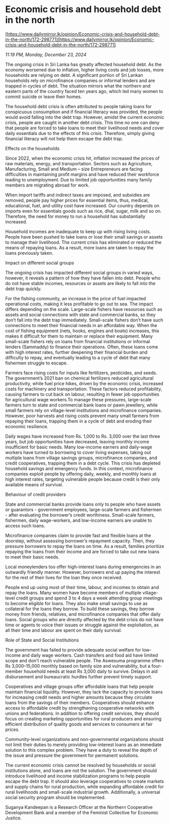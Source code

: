 # Economic crisis and household debt in the north

[https://www.dailymirror.lk/opinion/Economic-crisis-and-household-debt-in-the-north/172-298771](https://www.dailymirror.lk/opinion/Economic-crisis-and-household-debt-in-the-north/172-298771)

*11:19 PM, Monday, December 23, 2024*

The ongoing crisis in Sri Lanka has greatly affected household debt. As the economy worsened due to inflation, higher living costs and job losses, more households are relying on debt. A significant portion of Sri Lankan households rely on microfinance companies or informal lenders and are trapped in cycles of debt. The situation mirrors what the northern and eastern parts of the country faced ten years ago, which led many women to commit suicide or leave their homes.

The household debt crisis is often attributed to people taking loans for conspicuous consumption and if financial literacy was provided, the people would avoid falling into the debt trap. However, amidst the current economic crisis, people are caught in another debt crisis. This time no one can deny that people are forced to take loans to meet their livelihood needs and cover daily essentials due to the effects of this crisis. Therefore, simply giving financial literacy will not help them escape the debt trap.

Effects on the households

Since 2022, when the economic crisis hit, inflation increased the prices of raw materials, energy, and transportation. Sectors such as Agriculture, Manufacturing, Small and Medium – size Entrepreneurs are facing difficulties in maintaining profit margins and have reduced their workforce leading to unemployment. Due to limited job opportunities many family members are migrating abroad for work.

When import tariffs and indirect taxes are imposed, and subsidies are removed, people pay higher prices for essential items, thus, medical, educational, fuel, and utility cost have increased. Our country depends on imports even for essentials goods such as rice, dhal, sugar, milk and so on. Therefore, the need for money to run a household has substantially increased.

Household incomes are inadequate to keep up with rising living costs. People have been pushed to take loans or lose their small savings or assets to manage their livelihood. The current crisis has eliminated or reduced the means of repaying loans. As a result, more loans are taken to repay the loans previously taken.

Impact on different social groups

The ongoing crisis has impacted different social groups in varied ways, however, it reveals a pattern of how they have fallen into debt. People who do not have stable incomes, resources or assets are likely to fall into the debt trap quickly.

For the fishing community, an increase in the price of fuel impacted operational costs, making it less profitable to go out to sea. The impact differs depending on the scale. Large-scale fishers have resources such as assets and social connections with state and commercial banks, so they don’t fall into the debt trap immediately. Small-scale fishers don’t have such connections to meet their financial needs in an affordable way. When the cost of fishing equipment (nets, hooks, engines and boats) increases, this makes it difficult for them to maintain or replace their equipment. Many small-scale fishers rely on loans from financial institutions or informal lenders (Sammaddy) to finance their operations. Often, these loans come with high interest rates, further deepening their financial burden and difficulty to repay, and eventually leading to a cycle of debt that many fishermen struggle to escape.

Farmers face rising costs for inputs like fertilizers, pesticides, and seeds. The government’s 2021 ban on chemical fertilizers reduced agricultural productivity, while fuel price hikes, driven by the economic crisis, increased costs for machinery and transportation. These factors reduced profitability, causing farmers to cut back on labour, resulting in fewer job opportunities for agricultural wage workers.To manage these pressures, large-scale farmers turn to state and commercial bank loans or pawn jewellery, while small farmers rely on village-level institutions and microfinance companies. However, poor harvests and rising costs prevent many small farmers from repaying their loans, trapping them in a cycle of debt and eroding their economic resilience.

Daily wages have increased from Rs. 1,000 to Rs. 3,000 over the last three years, but job opportunities have decreased, leaving monthly income insufficient for basic needs. Many low-income earners and daily-wage workers have turned to borrowing to cover living expenses, taking out multiple loans from village savings groups, microfinance companies, and credit cooperatives, trapping them in a debt cycle. This crisis has depleted household savings and emergency funds. In this context, microfinance companies exploit people by offering daily, weekly, and monthly loans at high interest rates, targeting vulnerable people because credit is their only available means of survival.

Behaviour of credit providers

State and commercial banks provide loans only to people who have assets or guarantors - government employees, large-scale farmers and fishermen - after evaluating the borrower’s credit worthiness. Small-scale farmers, fishermen, daily wage-workers, and low-income earners are unable to access such loans.

Microfinance companies claim to provide fast and flexible loans at the doorstep, without assessing borrower’s repayment capacity. Then, they pressure borrowers to repay the loans on time. As a result, families prioritize repaying the loans from their income and are forced to take out new loans to meet their basic needs.

Local moneylenders too offer high-interest loans during emergencies in an outwardly friendly manner. However, borrowers end up paying the interest for the rest of their lives for the loan they once received.

People end up using most of their time, labour, and incomes to obtain and repay the loans. Many women have become members of multiple village-level credit groups and spend 3 to 4 days a week attending group meetings to become eligible for loans. They also make small savings to use as collateral for the loans they borrow. To build these savings, they borrow money from friends, relatives, and microfinance companies that offer daily loans. Social groups who are directly affected by the debt crisis do not have time or agents to voice their issues or struggle against the exploitation, as all their time and labour are spent on their daily survival.

Role of State and Social Institutions

The government has failed to provide adequate social welfare for low-income and daily wage workers. Cash transfers and food aid have limited scope and don’t reach vulnerable people. The Aswesuma programme offers Rs 3,000–15,000 monthly based on family size and vulnerability, but a four-member household needs at least Rs 3,000 daily to survive. Delays in aid disbursement and bureaucratic hurdles further prevent timely support.

Cooperatives and village groups offer affordable loans that help people maintain financial liquidity. However, they lack the capacity to provide loans for increasing credit needs and higher amounts because they circulate loans from the savings of their members. Cooperatives should enhance access to affordable credit by strengthening cooperative networks with unions and federations. In addition to offering credit services, they should focus on creating marketing opportunities for rural producers and ensuring efficient distribution of quality goods and services to consumers at fair prices.

Community-level organizations and non-governmental organizations should not limit their duties to merely providing low-interest loans as an immediate solution to this complex problem. They have a duty to reveal the depth of the issue and pressure the government for permanent solutions.

The current economic crisis cannot be resolved by households or social institutions alone, and loans are not the solution. The government should introduce livelihood and income stabilization programs to help people escape the debt trap. It should also leverage cooperatives to create markets and supply chains for rural production, while expanding affordable credit for rural livelihoods and small-scale industrial growth. Additionally, a universal social security program should be implemented.

Suganya Kandeepan is a Research Officer at the Northern Cooperative Development Bank and a member of the Feminist Collective for Economic Justice.

